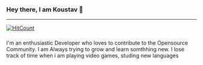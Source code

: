 ### Hey there, I am Koustav 👋

---

[![HitCount](http://hits.dwyl.com/Koustav-Dey/Koustav_me.svg)](http://hits.dwyl.com/Koustav-Dey/Koustav_me)

<!--
**Koustav-Dey/Koustav-Dey** is a ✨ _special_ ✨ repository because its `README.md` (this file) appears on your GitHub profile.

Here are some ideas to get you started:

- 🔭 I’m currently working on ...
- 🌱 I’m currently learning ...
- 👯 I’m looking to collaborate on ...
- 🤔 I’m looking for help with ...
- 💬 Ask me about ...
- 📫 How to reach me: ...
- 😄 Pronouns: ...
- ⚡ Fun fact: ...
-->
###

I'm an enthusiastic Developer who loves to contribute to the Opensource Community. I am Always trying to grow and learn somthhing new. I lose track of time when i am playing video games, studing new languages
